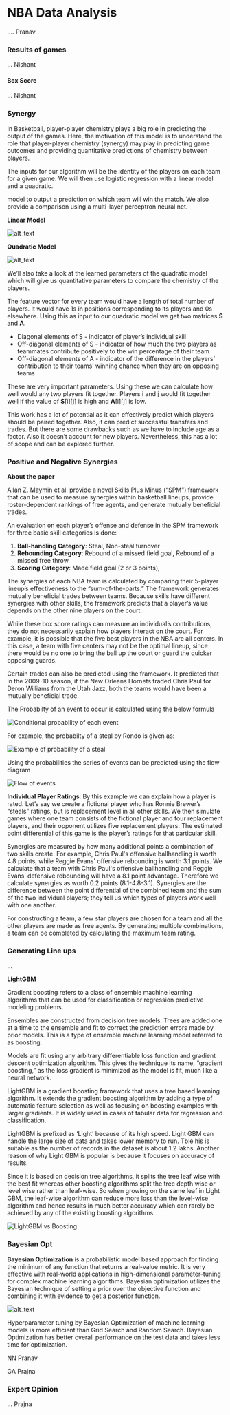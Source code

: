 # NBA Data Analysis

.... Pranav

### Results of games

... Nishant

#### Box Score

... Nishant

### Synergy

In Basketball, player-player chemistry plays a big role in predicting the output of the games. Here, the motivation of this model is to understand the role that player-player chemistry (synergy) may play in predicting game outcomes and providing quantitative predictions of chemistry between players. 

The inputs for our algorithm will be the identity of the players on each team for a given game. We will then use logistic regression with a linear model and a quadratic.

model to output a prediction on which team will win the match. We also provide a comparison using a multi-layer perceptron neural net.

**Linear Model**

![alt_text](images/image1.png)

**Quadratic Model**

![alt_text](images/image2.png)

We’ll also take a look at the learned parameters of the quadratic model which will give us quantitative parameters to compare the chemistry of the players. 

The feature vector for every team would have a length of total number of players. It would have 1s in positions corresponding to its players and 0s elsewhere. Using this as input to our quadratic model we get two matrices **S** and **A**. 



*   Diagonal elements of S - indicator of player’s individual skill 
*   Off-diagonal elements of S - indicator of how much the two players as teammates contribute positively to the win percentage of their team 
*   Off-diagonal elements of A - indicator of the difference in the players’ contribution to their teams’ winning chance when they are on opposing teams

These are very important parameters. Using these we can calculate how well would any two players fit together. Players i and j would fit together well if the value of **S**[i][j] is high and **A**[i][j] is low.

This work has a lot of potential as it can effectively predict which players should be paired together. Also, it can predict successful transfers and trades. But there are some drawbacks such as we have to include age as a factor. Also it doesn’t account for new players. Nevertheless, this has a lot of scope and can be explored further.

### Positive and Negative Synergies

**About the paper**

Allan Z. Maymin et al. provide a novel Skills Plus Minus (“SPM”) framework that can be used to measure synergies within basketball lineups, provide roster-dependent rankings of free agents, and generate mutually beneficial trades.

An evaluation on each player’s offense and defense in the SPM framework for three basic skill categories is done:

1. **Ball-handling Category**: Steal, Non-steal turnover
2. **Rebounding Category**: Rebound of a missed field goal, Rebound of a missed free throw
3. **Scoring Category**: Made field goal (2 or 3 points),

The synergies of each NBA team is calculated by comparing their 5-player lineup’s effectiveness to the “sum-of-the-parts.” The framework generates mutually beneficial trades between teams. Because skills have different synergies with other skills, the framework predicts that a player’s value depends on the other nine players on the court.

While these box score ratings can measure an individual’s contributions, they do not
necessarily explain how players interact on the court. For example, it is possible that the five
best players in the NBA are all centers. In this case, a team with five centers may not be the
optimal lineup, since there would be no one to bring the ball up the court or guard the quicker
opposing guards.

Certain trades can also be predicted using the framework.
It predicted that in the 2009-10 season, if the New Orleans Hornets traded Chris Paul for Deron Williams from the Utah Jazz, both the teams would have been a mutually beneficial trade.

The Probabilty of an event to occur is calculated using the below formula

![Conditional probability of each event](https://github.com/harsh2338/nba-prediction/blob/main/images/conditional_probability.png)

For example, the probabilty of a steal by Rondo is given as:

![Example of probability of a steal](https://github.com/harsh2338/nba-prediction/blob/main/images/example_prob_of_steal.png)

Using the probabilities the series of events can be predicted using the flow diagram

![Flow of events](https://github.com/harsh2338/nba-prediction/blob/main/images/events_flow.png)

**Individual Player Ratings**:
By this example we can explain how a player is rated. Let’s say we create a fictional player who has Ronnie Brewer’s “steals” ratings, but is replacement level in all other skills. We then simulate games where one team consists of the fictional player and four replacement players, and their opponent utilizes five replacement players. The estimated point differential of this game is the player’s ratings for that particular skill.

Synergies are measured by how many additional points a combination of two skills create. For
example, Chris Paul's offensive ballhandling is worth 4.8 points, while Reggie Evans' offensive
rebounding is worth 3.1 points. We calculate that a team with Chris Paul's offensive
ballhandling and Reggie Evans’ defensive rebounding will have a 8.1 point advantage.
Therefore we calculate synergies as worth 0.2 points (8.1-4.8-3.1). Synergies are the difference
between the point differential of the combined team and the sum of the two individual players;
they tell us which types of players work well with one another.

For constructing a team, a few star players are chosen for a team and all the other players are made as free agents. By generating multiple combinations, a team can be completed by calculating the maximum team rating.

### Generating Line ups

...


**LightGBM**

Gradient boosting refers to a class of ensemble machine learning algorithms that can be used for classification or regression predictive modeling problems.

Ensembles are constructed from decision tree models. Trees are added one at a time to the ensemble and fit to correct the prediction errors made by prior models. This is a type of ensemble machine learning model referred to as boosting.

Models are fit using any arbitrary differentiable loss function and gradient descent optimization algorithm. This gives the technique its name, “gradient boosting,” as the loss gradient is minimized as the model is fit, much like a neural network.

LightGBM is a gradient boosting framework that uses a tree based learning algorithm. It extends the gradient boosting algorithm by adding a type of automatic feature selection as well as focusing on boosting examples with larger gradients. It is widely used in cases of tabular data for regression and classification.

LightGBM is prefixed as ‘Light’ because of its high speed. Light GBM can handle the large size of data and takes lower memory to run. Tble his is suitable as the number of records in the dataset is about 1.2 lakhs. Another reason of why Light GBM is popular is because it focuses on accuracy of results.

Since it is based on decision tree algorithms, it splits the tree leaf wise with the best fit whereas other boosting algorithms split the tree depth wise or level wise rather than leaf-wise. So when growing on the same leaf in Light GBM, the leaf-wise algorithm can reduce more loss than the level-wise algorithm and hence results in much better accuracy which can rarely be achieved by any of the existing boosting algorithms.

![LightGBM vs Boosting](https://github.com/harsh2338/nba-prediction/blob/main/images/tree_growth.png)

### Bayesian Opt

**Bayesian Optimization** is a probabilistic model based approach for finding the minimum of any function that returns a real-value metric. It is very effective with real-world applications in high-dimensional parameter-tuning for complex machine learning algorithms. Bayesian optimization utilizes the Bayesian technique of setting a prior over the objective function and combining it with evidence to get a posterior function.

![alt_text](images/image3.png)

Hyperparameter tuning by Bayesian Optimization of machine learning models is more efficient than Grid Search and Random Search. Bayesian Optimization has better overall performance on the test data and takes less time for optimization. 

NN Pranav

GA Prajna

### Expert Opinion

... Prajna

